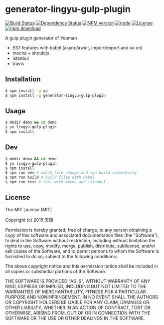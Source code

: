 # generator-lingyu-gulp-plugin

[![Build Status](https://travis-ci.org/ly-tools/generator-lingyu-gulp-plugin.png)](https://travis-ci.org/ly-tools/generator-lingyu-gulp-plugin)
[![Dependency Status](https://david-dm.org/ly-tools/generator-lingyu-gulp-plugin.svg)](https://david-dm.org/ly-tools/generator-lingyu-gulp-plugin)
[![NPM version](http://img.shields.io/npm/v/generator-lingyu-gulp-plugin.svg?style=flat-square)](http://npmjs.org/package/generator-lingyu-gulp-plugin)
[![node](https://img.shields.io/badge/node.js-%3E=_4.0-green.svg?style=flat-square)](http://nodejs.org/download/)
[![License](http://img.shields.io/npm/l/generator-lingyu-gulp-plugin.svg?style=flat-square)](LICENSE)
[![npm download](https://img.shields.io/npm/dm/generator-lingyu-gulp-plugin.svg?style=flat-square)](https://npmjs.org/package/generator-lingyu-gulp-plugin)

A gulp plugin generator of Yeoman

* ES7 features with babel (async/await, import/export and so on)
* mocha + shouldjs
* istanbul
* travis

## Installation

```bash
$ npm install -g yo
$ npm install -g generator-lingyu-gulp-plugin
```

## Usage

```bash
$ mkdir demo && cd demo
$ yo lingyu-gulp-plugin
$ npm install
```

## Dev

```bash
$ mkdir demo && cd demo
$ yo lingyu-gulp-plugin
$ npm install
$ npm run dev # watch file change and run build automaticly
$ npm run build # build files with babel
$ npm run test # test with mocha and istanbul
```

## License

The MIT License (MIT)

Copyright (c) 2015 天镶

Permission is hereby granted, free of charge, to any person obtaining a copy of this software and associated documentation files (the "Software"), to deal in the Software without restriction, including without limitation the rights to use, copy, modify, merge, publish, distribute, sublicense, and/or sell copies of the Software, and to permit persons to whom the Software is furnished to do so, subject to the following conditions:

The above copyright notice and this permission notice shall be included in all copies or substantial portions of the Software.

THE SOFTWARE IS PROVIDED "AS IS", WITHOUT WARRANTY OF ANY KIND, EXPRESS OR IMPLIED, INCLUDING BUT NOT LIMITED TO THE WARRANTIES OF MERCHANTABILITY, FITNESS FOR A PARTICULAR PURPOSE AND NONINFRINGEMENT. IN NO EVENT SHALL THE AUTHORS OR COPYRIGHT HOLDERS BE LIABLE FOR ANY CLAIM, DAMAGES OR OTHER LIABILITY, WHETHER IN AN ACTION OF CONTRACT, TORT OR OTHERWISE, ARISING FROM, OUT OF OR IN CONNECTION WITH THE SOFTWARE OR THE USE OR OTHER DEALINGS IN THE SOFTWARE.
